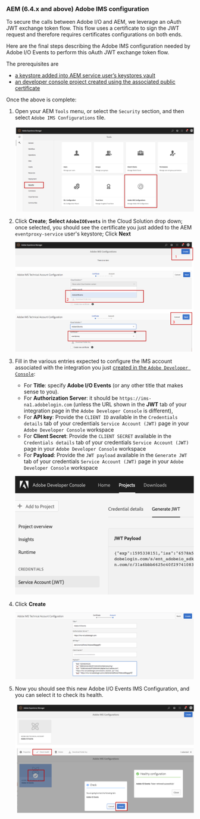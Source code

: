 

### AEM (6.4.x and above) Adobe IMS configuration

To secure the calls between Adobe I/O and AEM, we leverage an oAuth JWT exchange token flow.
 This flow uses a certificate to sign the JWT request and therefore requires certificates configurations on both ends.
 
Here are the final steps describing the Adobe IMS configuration needed by Adobe I/O Events to perform this oAuth JWT exchange token flow.

The prerequisites are
* [a keystore added into AEM service user&rsquo;s keystores vault](aem_keystore_setup.md)  
* [an developer console project created using the associated public certificate](aem_console_setup.md)

Once the above is complete:

1. Open your AEM `Tools` menu, or select the `Security` section, and then select `Adobe IMS Configurations` tile.

   ![Adobe IMS Configurations UI](../img/events_aem_adobe-ims-conf-1.png "Adobe IMS Configurations UI")

2. Click **Create**; 
**Select `AdobeIOEvents`** in the Cloud Solution drop down; once selected, you should see the certificate you just added to the AEM `eventproxy-service` user's keystore;
   Click **Next**

    ![Adobe IMS Configuration Creation](../img/events_aem_adobe-ims-conf-2.png "Adobe IMS Configuration Creation")

3. Fill in the various entries expected to configure the IMS account associated with the integration
 you just [created in the `Adobe Developer Console`](aem_console_setup.md):
     * For **Title**: specify **Adobe I/O Events** (or any other title that makes sense to you).
     * For **Authorization Server**: it should be `https://ims-na1.adobelogin.com` (unless the URL shown in the **JWT** tab of your integration page in the `Adobe Developer Console` is different),
     * For **API key**: Provide the `CLIENT ID` available in the `Credentials details` tab of your credentials `Service Account (JWT)` page in your `Adobe Developer Console` workspace
     * For **Client Secret**: Provide the `CLIENT SECRET` available in the `Credentials details` tab of your credentials `Service Account (JWT)` page in your `Adobe Developer Console` workspace
     * For **Payload**: Provide the `JWT payload` available in the `Generate JWT` tab of your credentials `Service Account (JWT)` page in your `Adobe Developer Console` workspace
  
   ![Adobe Developer Console Generate JWT tab](../img/console_generate_jwt_tab.png "Adobe Developer Console Generate JWT tab")

4. Click **Create**

    ![Adobe IMS Configuration IMS account form](../img/events_aem_adobe-ims-conf-3.png "Adobe IMS Configuration IMS account form")

5. Now you should see this new Adobe I/O Events IMS Configuration, and you can select it to check its health.

     ![Adobe IMS Configuration IMS Health Check](../img/events_aem_adobe-ims-conf-4.png "Adobe IMS Configuration Health Check")
      

